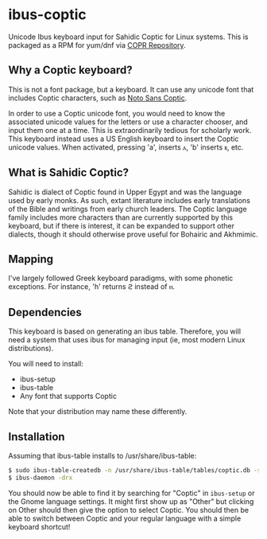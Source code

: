 # ibus-coptic
Unicode Ibus keyboard input for Sahidic Coptic for Linux systems.  This is packaged as a RPM for yum/dnf via [COPR Repository](https://copr.fedorainfracloud.org/coprs/vwbusguy/ibus-coptic/).

## Why a Coptic keyboard?
This is not a font package, but a keyboard.  It can use any unicode font that includes Coptic characters, such as [Noto Sans Coptic](https://www.google.com/get/noto/#sans-copt).

In order to use a Coptic unicode font, you would need to know the associated unicode values for the letters or use a character chooser, and input them one at a time.  This is extraordinarily tedious for scholarly work.  This keyboard instead uses a US English keyboard to insert the Coptic unicode values.  When activated, pressing 'a', inserts ⲁ, 'b' inserts ⲃ, etc.

## What is Sahidic Coptic?
Sahidic is dialect of Coptic found in Upper Egypt and was the language used by early monks.  As such, extant literature includes early translations of the Bible and writings from early church leaders.  The Coptic language family includes more characters than are currently supported by this keyboard, but if there is interest, it can be expanded to support other dialects, though it should otherwise prove useful for Bohairic and Akhmimic.

## Mapping
I've largely followed Greek keyboard paradigms, with some phonetic exceptions.  For instance, 'h' returns ϩ instead of ⲏ.  

## Dependencies
This keyboard is based on generating an ibus table.  Therefore, you will need a system that uses ibus for managing input (ie, most modern Linux distributions).  

You will need to install:
* ibus-setup
* ibus-table
* Any font that supports Coptic

Note that your distribution may name these differently.  

## Installation
Assuming that ibus-table installs to /usr/share/ibus-table:

``` bash
$ sudo ibus-table-createdb -n /usr/share/ibus-table/tables/coptic.db -s coptic.txt
$ ibus-daemon -drx
```

You should now be able to find it by searching for "Coptic" in `ibus-setup` or the Gnome language settings.  It might first show up as "Other" but clicking on Other should then give the option to select Coptic.  You should then be able to switch between Coptic and your regular language with a simple keyboard shortcut!
